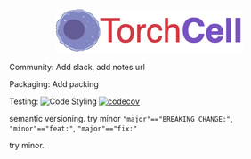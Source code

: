 <p align="center">
  <img src="./notes/assets/drawio/torchcell-logo.drawio.png" />
</p>

Community: Add slack, add notes url

Packaging: Add packing <!-- ![Python application](https://github.com/mjvolk3/torchcell/actions/workflows/python_app.yaml/badge.svg) -->

Testing: ![Code Styling](https://github.com/mjvolk3/torchcell/workflows/Code%20Styling/badge.svg) [![codecov](https://codecov.io/gh/mjvolk3/torchcell/branch/main/graph/badge.svg)](https://codecov.io/gh/mjvolk3/torchcell)

semantic versioning. try minor `"major"=="BREAKING CHANGE:"`, `"minor"=="feat:"`, `"major"=="fix:"`

try minor.
